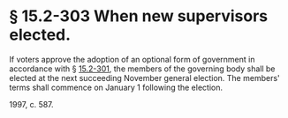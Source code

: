# § 15.2-303 When new supervisors elected.

<p>If voters approve the adoption of an optional form of government in accordance with § <a href='http://law.lis.virginia.gov/vacode/15.2-301/'>15.2-301</a>, the members of the governing body shall be elected at the next succeeding November general election. The members' terms shall commence on January 1 following the election.</p><p>1997, c. 587.</p>